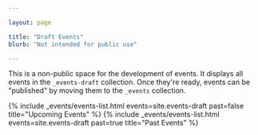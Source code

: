 ```yaml
---

layout: page

title: "Draft Events"
blurb: "Not intended for public use"

---
```

This is a non-public space for the development of events.  It displays all events in the `_events-draft` collection.  Once they're ready, events can be "published" by moving them to the `_events` collection.

{% 	include _events/events-list.html events=site.events-draft past=false title="Upcoming Events" %}
{% 	include _events/events-list.html events=site.events-draft past=true title="Past Events" %}
